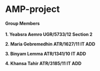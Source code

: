 # AMP-project



#### Group Members
**1. Yeabsra Aemro              UGR/5733/12       Section 2**

**2. Maria Gebremedhin          ATR/1627/11       IT ADD**

**3. Binyam Lemma               ATR/1341/10       IT ADD**

**4. Khansa Tahir               ATR/3185/11       IT ADD**
